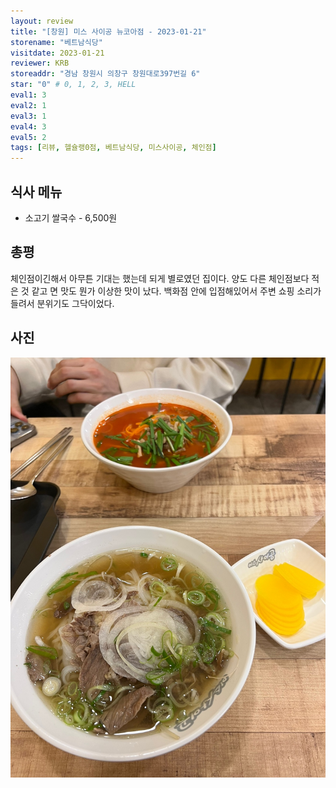 ```yaml
---
layout: review
title: "[창원] 미스 사이공 뉴코아점 - 2023-01-21"
storename: "베트남식당"
visitdate: 2023-01-21
reviewer: KRB
storeaddr: "경남 창원시 의창구 창원대로397번길 6"
star: "0" # 0, 1, 2, 3, HELL
eval1: 3
eval2: 1
eval3: 1
eval4: 3
eval5: 2
tags: [리뷰, 헬슐랭0점, 베트남식당, 미스사이공, 체인점]
---
```


## 식사 메뉴

- 소고기 쌀국수 - 6,500원

## 총평

체인점이긴해서 아무튼 기대는 했는데 되게 별로였던 집이다. 양도 다른 체인점보다 적은 것 같고 면 맛도 뭔가 이상한 맛이 났다. 백화점 안에 입점해있어서 주변 쇼핑 소리가 들려서 분위기도 그닥이었다. 

## 사진

![](/img/20230121miss420.jpg)